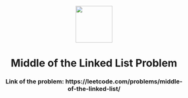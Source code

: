 <p align="center">
  <img align="center" width="100" src="https://cdn.iconscout.com/icon/free/png-256/leetcode-3521542-2944960.png" />

  <h1 align="center">Middle of the Linked List Problem</h1>
</p>

<h3 align="center">Link of the problem: https://leetcode.com/problems/middle-of-the-linked-list/ </h3>
